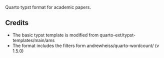 Quarto typst format for academic papers. 

## Credits
- The basic typst template is modified from quarto-ext/typst-templates/main/ams
- The format includes the filters form andrewheiss/quarto-wordcount/ (v 1.5.0)


